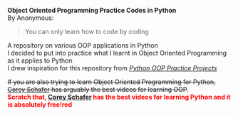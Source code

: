 **Object Oriented Programming Practice Codes in Python**   
By Anonymous:
>You can only learn how to code by coding  

A repository on various OOP applications in Python  
I decided to put into practice what I learnt in Object Oriented Programming as it applies to Python  
I drew inspiration for this repository from *[Python OOP Practice Projects](https://github.com/chenmingxue/Python_PracticeProjects)*  
  
~~If you are also trying to learn Object Oriented Programming for Python, [Corey Schafer](https://coreyms.com/development/python/python-oop-tutorials-complete-series) has arguably the best videos for learning OOP~~.  
**<span style="color: red">Scratch that, [Corey Schafer](https://www.youtube.com/user/schafer5) has the best videos for learning Python and it is absolutely free!red</span>**
